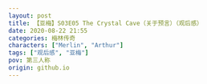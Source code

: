 ```yaml
---
layout: post
title: 【亚梅】S03E05 The Crystal Cave（关于预言）（观后感）
date: 2020-08-22 21:55
categories: 梅林传奇
characters: ["Merlin", "Arthur"]
tags: ["观后感", "亚梅"]
pov: 第三人称
origin: github.io
---
```


